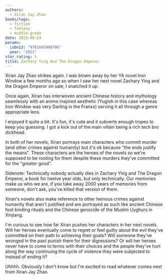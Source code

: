 ```yaml
---
authors:
  - Xiran Jay Zhao
books/tags:
  - fiction
  - fantasy
  - middle-grade
date: 2023-09-24
params:
  isbn13: "9781665900706"
  year: "2022"
star_rating: 5
title: Zachary Ying And The Dragon Emperor
---
```


Xiran Jay Zhao strikes again. I was blown away by her YA novel Iron Window a few months ago so when I saw her next novel Zachary Ying and the Dragon Emperor on sale, I snatched it up.

Once again, Xiran has interwoven ancient Chinese history and mythology seamlessly with an anime inspired aesthetic (Yugioh in this case whereas Iron Window was very Darling in the Franxx) serving it all through a genre appropriate lens.

<!--more-->

I enjoyed it quite a bit. It's fun, it's cute and it subverts enough tropes to keep you guessing. I got a kick out of the main villain being a rich tech bro dickhead.

In both of her novels, Xiran portrays main characters who commit murder (and other crimes against humanity) but it's ok because "the ends justify the means". These characters are the heroes of the novels so we're supposed to be rooting for them despite these murders they've committed for the "greater good".

Sidenote: Technically nobody actually dies in Zachary Ying and The Dragon Emperor, a book for twelve year olds, but only technically. Our memories make us who we are, if you take away 2000 years of memories from someone, don't ask, you've killed that version of them.

Xiran's novels also make reference to other heinous crimes against humanity that aren't justified and are portrayed as such like ancient Chinese foot binding rituals and the Chinese genocide of the Muslim Uyghurs in Xinjiang.

I'm curious to see how far Xiran pushes her characters in her next novels. Will her heroes eventually come to regret or feel guilty about the evil they've committed on their path to achieving their goals? Will someone they've wronged in the past punish them for their digressions? Or will her heroes never have to come to terms with their choices and the people they've hurt along the way continuing the cycle of violence they were subjected to instead of ending it?

Uhhhh. Obviously I don't know but I'm excited to read whatever comes next from Xiran Jay Zhao.
